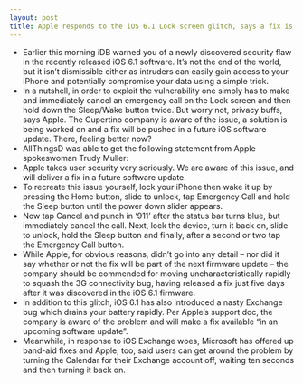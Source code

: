```yaml
---
layout: post
title: Apple responds to the iOS 6.1 Lock screen glitch, says a fix is underway
---
```

* Earlier this morning iDB warned you of a newly discovered security flaw in the recently released iOS 6.1 software. It’s not the end of the world, but it isn’t dismissible either as intruders can easily gain access to your iPhone and potentially compromise your data using a simple trick.
* In a nutshell, in order to exploit the vulnerability one simply has to make and immediately cancel an emergency call on the Lock screen and then hold down the Sleep/Wake button twice. But worry not, privacy buffs, says Apple. The Cupertino company is aware of the issue, a solution is being worked on and a fix will be pushed in a future iOS software update. There, feeling better now?
* AllThingsD was able to get the following statement from Apple spokeswoman Trudy Muller:
* Apple takes user security very seriously. We are aware of this issue, and will deliver a fix in a future software update.
* To recreate this issue yourself, lock your iPhone then wake it up by pressing the Home button, slide to unlock, tap Emergency Call and hold the Sleep button until the power down slider appears.
* Now tap Cancel and punch in ‘911’ after the status bar turns blue, but immediately cancel the call. Next, lock the device, turn it back on, slide to unlock, hold the Sleep button and finally, after a second or two tap the Emergency Call button.
* While Apple, for obvious reasons, didn’t go into any detail – nor did it say whether or not the fix will be part of the next firmware update – the company should be commended for moving uncharacteristically rapidly to squash the 3G connectivity bug, having released a fix just five days after it was discovered in the iOS 6.1 firmware.
* In addition to this glitch, iOS 6.1 has also introduced a nasty Exchange bug which drains your battery rapidly. Per Apple’s support doc, the company is aware of the problem and will make a fix available “in an upcoming software update”.
* Meanwhile, in response to iOS Exchange woes, Microsoft has offered up band-aid fixes and Apple, too, said users can get around the problem by turning the Calendar for their Exchange account off, waiting ten seconds and then turning it back on.

